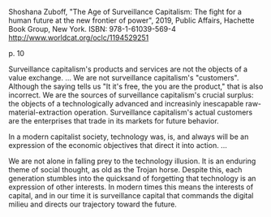 Shoshana Zuboff, "The Age of Surveillance Capitalism: The fight for a human future at the new frontier of power", 2019, Public Affairs, Hachette Book Group, New York.
ISBN: 978-1-61039-569-4
http://www.worldcat.org/oclc/1194529251

p. 10

Surveillance capitalism's products and services are not the objects of a value exchange. ... We are not surveillance capitalism's "customers". Although the saying tells us "It it's free, the you are the product," that is also incorrect. We are the sources of surveillance capitalism's crucial surplus: the objects of a technologically advanced and increasinly inescapable raw-material-extraction operation. Surveillance capitalism's actual customers are the enterprises that trade in its markets for future behavior.

In a modern capitalist society, technology was, is, and always will be an expression of the economic objectives that direct it into action. ...

We are not alone in falling prey to the technology illusion. It is an enduring theme of social thought, as old as the Trojan horse. Despite this, each generation stumbles into the quicksand of forgetting that technology is an expression of other interests. In modern times this means the interests of capital, and in our time it is surveillance capital that commands the digital milieu and directs our trajectory toward the future.

